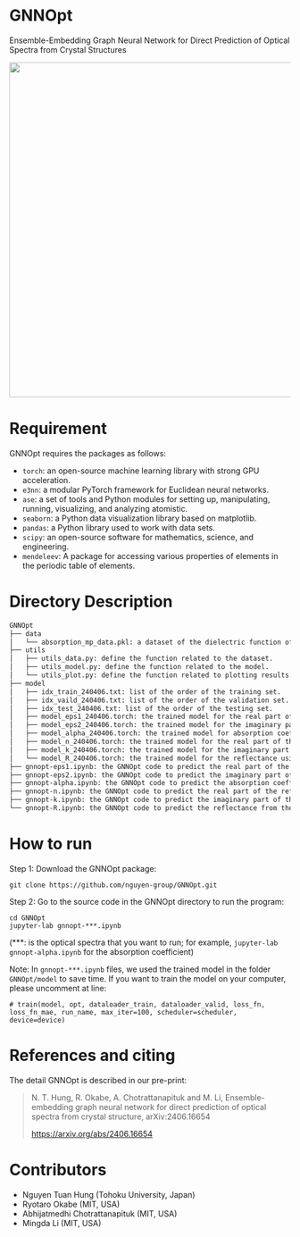 # GNNOpt
Ensemble-Embedding Graph Neural Network for Direct Prediction of Optical Spectra from Crystal Structures

<img src="https://github.com/nguyen-group/GNNOpt/assets/46996256/a8aa00ed-5637-494b-9149-c6852a0a58dc" width="600">

# Requirement
GNNOpt requires the packages as follows: 
- `torch`: an open-source machine learning library with strong GPU acceleration.
- `e3nn`: a modular PyTorch framework for Euclidean neural networks.
- `ase`: a set of tools and Python modules for setting up, manipulating, running, visualizing, and analyzing atomistic.  
- `seaborn`: a Python data visualization library based on matplotlib.
- `pandas`: a Python library used to work with data sets.
- `scipy`: an open-source software for mathematics, science, and engineering.
- `mendeleev`: A package for accessing various properties of elements in the periodic table of elements.

# Directory Description

```md
GNNOpt
├── data
│   └── absorption_mp_data.pkl: a dataset of the dielectric function of 944 materials, which is obtained from Material Project and saved in pickle format.
├── utils
│   ├── utils_data.py: define the function related to the dataset.
│   ├── utils_model.py: define the function related to the model.
│   └── utils_plot.py: define the function related to plotting results.
├── model
│   ├── idx_train_240406.txt: list of the order of the training set.
│   ├── idx_vaild_240406.txt: list of the order of the validation set.
│   ├── idx_test_240406.txt: list of the order of the testing set.
│   ├── model_eps1_240406.torch: the trained model for the real part of the dielectric function using the dataset order in idx_***_240406.txt.
│   ├── model_eps2_240406.torch: the trained model for the imaginary part of the dielectric function using the dataset order in idx_***_240406.txt.
│   ├── model_alpha_240406.torch: the trained model for absorption coefficient using the dataset order in idx_***_240406.txt.
│   ├── model_n_240406.torch: the trained model for the real part of the refractive index using the dataset order in idx_***_240406.txt.
│   ├── model_k_240406.torch: the trained model for the imaginary part of the refractive index using the dataset order in idx_***_240406.txt.
│   └── model_R_240406.torch: the trained model for the reflectance using the dataset order in idx_***_240406.txt.
├── gnnopt-eps1.ipynb: the GNNOpt code to predict the real part of the dielectric function from the crystal structure.
├── gnnopt-eps2.ipynb: the GNNOpt code to predict the imaginary part of the dielectric function from the crystal structure.
├── gnnopt-alpha.ipynb: the GNNOpt code to predict the absorption coefficient from the crystal structure.
├── gnnopt-n.ipynb: the GNNOpt code to predict the real part of the refractive index from the crystal structure.
├── gnnopt-k.ipynb: the GNNOpt code to predict the imaginary part of the refractive index from the crystal structure.
└── gnnopt-R.ipynb: the GNNOpt code to predict the reflectance from the crystal structure.
```
# How to run
Step 1: Download the GNNOpt package:

    git clone https://github.com/nguyen-group/GNNOpt.git

Step 2: Go to the source code in the GNNOpt directory to run the program:

    cd GNNOpt
    jupyter-lab gnnopt-***.ipynb
(***: is the optical spectra that you want to run; for example, `jupyter-lab gnnopt-alpha.ipynb` for the absorption coefficient)

Note: In `gnnopt-***.ipynb` files, we used the trained model in the folder `GNNOpt/model` to save time. If you want to train the model on your computer, please uncomment at line:

`# train(model, opt, dataloader_train, dataloader_valid, loss_fn, loss_fn_mae, run_name, max_iter=100, scheduler=scheduler, device=device)`

# References and citing
The detail GNNOpt is described in our pre-print:
> N. T. Hung, R. Okabe,  A. Chotrattanapituk and M. Li, Ensemble-embedding graph neural network for direct prediction of optical spectra from crystal structure, arXiv:2406.16654
> 
> https://arxiv.org/abs/2406.16654

# Contributors
- Nguyen Tuan Hung (Tohoku University, Japan)
- Ryotaro Okabe (MIT, USA)
- Abhijatmedhi Chotrattanapituk (MIT, USA)
- Mingda Li (MIT, USA)
